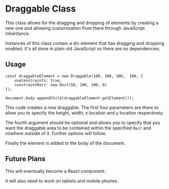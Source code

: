 # Draggable Class

This class allows for the dragging and dropping of elements by creating a new one and allowing customisation from there through JavaScript inheritance.

Instances of this class contain a div element that has dragging and dropping enabled. It's all done in plain old JavaScript so there are no dependencies.

## Usage

```
const draggableElement = new Draggable(100, 100, 100,  100, {
    useConstraints: true,
    constraintRect: new Rect(50, 100, 100, 0)
});

document.body.appendChild(draggableElement.getElement());
```

This code creates a new draggable. The first four parameters are there to allow you to specify the height, width, x location and y location respectively.

The fourth argument should be optional and allows you to specify that you want the draggable area to be contained within the specified `Rect` and nowhere outside of it. Further options will follow.

Finally the element is added to the body of the document.

## Future Plans

This will eventually become a React component.

It will also need to work on tablets and mobile phones.